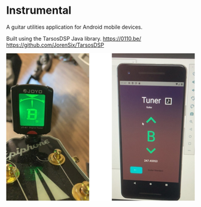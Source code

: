 # Instrumental
A guitar utilities application for Android mobile devices.

Built using the TarsosDSP Java library.
https://0110.be/
https://github.com/JorenSix/TarsosDSP

![Prototype Tuner](/img/instr_images.png)
